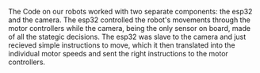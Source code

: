 The Code on our robots worked with two separate components: the esp32 and the camera. The esp32 controlled the robot's movements through the motor controllers while the camera, being the only sensor on board, made of all the stategic decisions. The esp32 was slave to the camera and just recieved simple instructions to move, which it then translated into the individual motor speeds and sent the right instructions to the motor controllers.

